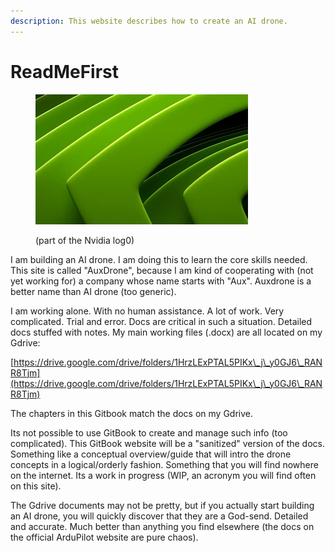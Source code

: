 ```yaml
---
description: This website describes how to create an AI drone.
---
```


# ReadMeFirst

<figure><img src=".gitbook/assets/image.png" alt=""><figcaption><p>(part of the Nvidia log0)</p></figcaption></figure>

I am building an AI drone. I am doing this to learn the core skills needed. This site is called "AuxDrone", because I am kind of cooperating with (not yet working for) a company whose name starts with "Aux". Auxdrone is a better name than AI drone (too generic).

I am working alone. With no human assistance. A lot of work. Very complicated. Trial and error. Docs are critical in such a situation. Detailed docs stuffed with notes. My main working files (.docx) are all located on my Gdrive:

&#x20;    [https://drive.google.com/drive/folders/1HrzLExPTAL5PIKx\_j\_y0GJ6\_RANR8Tjm](https://drive.google.com/drive/folders/1HrzLExPTAL5PIKx\_j\_y0GJ6\_RANR8Tjm)

The chapters in this Gitbook match the docs on my Gdrive.

Its not possible to use GitBook to create and manage such info (too complicated). This GitBook website will be a "sanitized" version of the docs. Something like a conceptual overview/guide that will intro the drone concepts in a logical/orderly fashion. Something that you will find nowhere on the internet. Its a work in progress (WIP, an acronym you will find often on this site).

The Gdrive documents may not be pretty, but if you actually start building an AI drone, you will quickly discover that they are a God-send. Detailed and accurate.  Much better than anything you find elsewhere (the docs on the official ArduPilot website are pure chaos).
